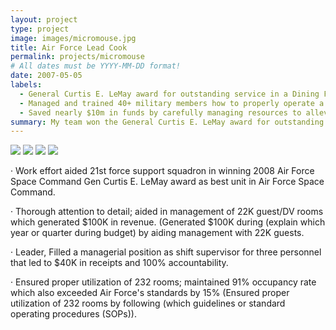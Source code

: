 ```yaml
---
layout: project
type: project
image: images/micromouse.jpg
title: Air Force Lead Cook
permalink: projects/micromouse
# All dates must be YYYY-MM-DD format!
date: 2007-05-05
labels:
  - General Curtis E. LeMay award for outstanding service in a Dining Facility
  - Managed and trained 40+ military members how to properly operate a Dining Facility
  - Saved nearly $10m in funds by carefully managing resources to alleviate waste
summary: My team won the General Curtis E. LeMay award for outstanding service in a Dining Facility.
---
```


<div class="ui small rounded images">
  <img class="ui image" src="../images/micromouse-robot.png">
  <img class="ui image" src="../images/micromouse-robot-2.jpg">
  <img class="ui image" src="../images/micromouse.jpg">
  <img class="ui image" src="../images/micromouse-circuit.png">
</div>

· Work effort aided 21st force support squadron in winning 2008 Air Force Space Command Gen Curtis E. LeMay award as best unit in Air Force Space Command.

· Thorough attention to detail; aided in management of 22K guest/DV rooms which generated $100K in revenue. (Generated $100K during (explain which year or quarter during budget) by aiding management with 22K guests.

· Leader,  Filled a managerial position as shift supervisor for three personnel that led to $40K in receipts and 100% accountability.

· Ensured proper utilization of 232 rooms; maintained 91% occupancy rate which also exceeded Air Force's standards by 15% (Ensured proper utilization of 232 rooms by following (which guidelines or standard operating procedures (SOPs)).


